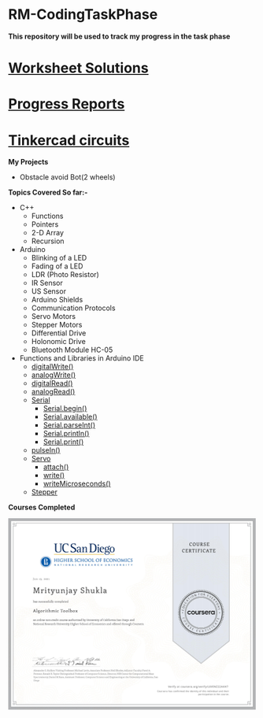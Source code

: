 # RM-CodingTaskPhase
**This repository will be used to track my progress in the task phase** 

# [Worksheet Solutions](https://github.com/mrityunjayshukla411/RM-CodingTaskPhase/tree/main/Worksheets)

# [Progress Reports](https://github.com/mrityunjayshukla411/RM-CodingTaskPhase/tree/main/ProgressReports)

# [Tinkercad circuits](https://github.com/mrityunjayshukla411/RM-CodingTaskPhase/tree/main/Tinkercad)

**My Projects**  
  * Obstacle avoid Bot(2 wheels)    
  

**Topics Covered So far:-**
  * C++
    * Functions
    * Pointers
    * 2-D Array
    * Recursion
  * Arduino
    * Blinking of a LED
    * Fading of a LED
    * LDR (Photo Resistor)
    * IR Sensor
    * US Sensor
    * Arduino Shields
    * Communication Protocols
    * Servo Motors
    * Stepper Motors
    * Differential Drive
    * Holonomic Drive
    * Bluetooth Module HC-05
  * Functions and Libraries in Arduino IDE
    * [digitalWrite()](https://www.arduino.cc/reference/en/language/functions/digital-io/digitalwrite/)
    * [analogWrite()](https://www.arduino.cc/reference/en/language/functions/analog-io/analogwrite/)
    * [digitalRead()](https://www.arduino.cc/reference/en/language/functions/digital-io/digitalread/)
    * [analogRead()](https://www.arduino.cc/reference/en/language/functions/analog-io/analogread/)
    * [Serial](https://www.arduino.cc/reference/en/language/functions/communication/serial/)
      * [Serial.begin()](https://www.arduino.cc/reference/en/language/functions/communication/serial/begin/)
      * [Serial.available()](https://www.arduino.cc/reference/en/language/functions/communication/serial/available/)
      * [Serial.parseInt()](https://www.arduino.cc/reference/en/language/functions/communication/serial/parseint/)
      * [Serial.println()](https://www.arduino.cc/reference/en/language/functions/communication/serial/println/)
      * [Serial.print()](https://www.arduino.cc/reference/en/language/functions/communication/serial/print/)
    * [pulseIn()](https://www.arduino.cc/reference/en/language/functions/advanced-io/pulsein/?setlang=it)
    * [Servo](https://www.arduino.cc/reference/en/libraries/servo/)
      * [attach()](https://www.arduino.cc/reference/en/libraries/servo/attach/)
      * [write()](https://www.arduino.cc/reference/en/libraries/servo/write/)
      * [writeMicroseconds()](https://www.arduino.cc/reference/en/libraries/servo/writemicroseconds/)
    * [Stepper](https://www.arduino.cc/en/Reference/Stepper)   
   
**Courses Completed**  

  ![](Certificates/Algorithm%20Toolbox.jpg)
